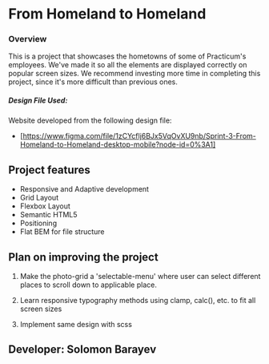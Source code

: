 # From Homeland to Homeland

### Overview

This is a project that showcases the hometowns of some of Practicum's employees. We've made it so all the elements are displayed correctly on popular screen sizes. We recommend investing more time in completing this project, since it's more difficult than previous ones.

##### Design File Used:

Website developed from the following design file:

- [https://www.figma.com/file/1zCYcflj6BJx5VqOvXU9nb/Sprint-3-From-Homeland-to-Homeland-desktop-mobile?node-id=0%3A1]

## Project features

- Responsive and Adaptive development
- Grid Layout
- Flexbox Layout
- Semantic HTML5
- Positioning
- Flat BEM for file structure

## Plan on improving the project

1. Make the photo-grid a 'selectable-menu' where user can select different places to scroll down to applicable place.

2. Learn responsive typography methods using clamp, calc(), etc. to fit all screen sizes

3. Implement same design with scss

## Developer: Solomon Barayev
